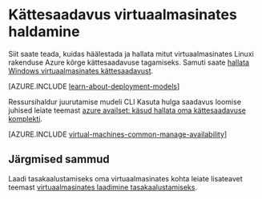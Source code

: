<properties
    pageTitle="Hallata Linux VMs kättesaadavust | Microsoft Azure'i"
    description="Saate teada, kuidas kasutada mitut virtuaalmasinates Linuxi rakenduse Azure kõrge kättesaadavuse tagamiseks"
    services="virtual-machines-linux"
    documentationCenter=""
    authors="cynthn"
    manager="timlt"
    editor="tysonn"
    tags="azure-resource-manager,azure-service-management"/>

<tags
    ms.service="virtual-machines-linux"
    ms.workload="infrastructure-services"
    ms.tgt_pltfrm="vm-linux"
    ms.devlang="na"
    ms.topic="article"
    ms.date="05/25/2016"
    ms.author="cynthn"/>

# <a name="manage-the-availability-of-virtual-machines"></a>Kättesaadavus virtuaalmasinates haldamine

Siit saate teada, kuidas häälestada ja hallata mitut virtuaalmasinates Linuxi rakenduse Azure kõrge kättesaadavuse tagamiseks. Samuti saate [hallata Windows virtuaalmasinates kättesaadavust](virtual-machines-windows-manage-availability.md).

[AZURE.INCLUDE [learn-about-deployment-models](../../includes/learn-about-deployment-models-both-include.md)]

Ressursihaldur juurutamise mudeli CLI Kasuta hulga saadavus loomise juhised leiate teemast [azure availset: käsud hallata oma kättesaadavuse komplekti](../azure-cli-arm-commands.md#azure-availset-commands-to-manage-your-availability-sets).

[AZURE.INCLUDE [virtual-machines-common-manage-availability](../../includes/virtual-machines-common-manage-availability.md)]

## <a name="next-steps"></a>Järgmised sammud

Laadi tasakaalustamiseks oma virtuaalmasinates kohta leiate lisateavet teemast [virtuaalmasinates laadimine tasakaalustamiseks](virtual-machines-linux-load-balance.md).
